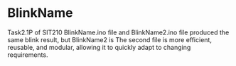 # BlinkName
Task2.1P of SIT210
BlinkName.ino file and BlinkName2.ino file produced the same blink result, but BlinkName2 is The second file is more efficient, 
reusable, and modular, allowing it to quickly adapt to changing requirements.
